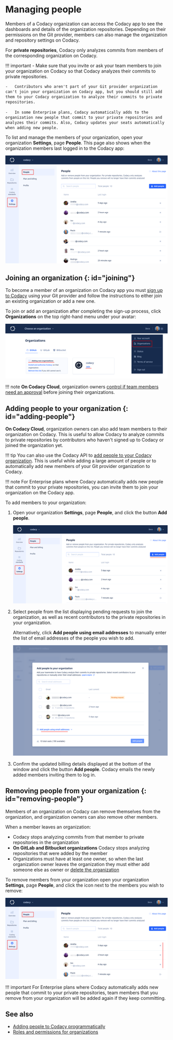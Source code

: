 # Managing people

Members of a Codacy organization can access the Codacy app to see the dashboards and details of the organization repositories. Depending on their permissions on the Git provider, members can also manage the organization and repository settings on Codacy.

For **private repositories**, Codacy only analyzes commits from members of the corresponding organization on Codacy.

!!! important
    -   Make sure that you invite or ask your team members to join your organization on Codacy so that Codacy analyzes their commits to private repositories.

    -   Contributors who aren't part of your Git provider organization can't join your organization on Codacy app, but you should still add them to your Codacy organization to analyze their commits to private repositories.

    -   In some Enterprise plans, Codacy automatically adds to the organization new people that commit to your private repositories and analyzes their commits. Also, Codacy updates your seats automatically when adding new people.

To list and manage the members of your organization, open your organization **Settings**, page **People**. This page also shows when the organization members last logged in to the Codacy app:

![People in an organization](images/organization-people.png)

## Joining an organization {: id="joining"}

To become a member of an organization on Codacy app you must [sign up to Codacy](../getting-started/codacy-quickstart.md) using your Git provider and follow the instructions to either join an existing organization or add a new one.

To join or add an organization after completing the sign-up process, click **Organizations** on the top right-hand menu under your avatar:

![Joining an organization](images/organization-join.png)

!!! note
    **On Codacy Cloud**, organization owners [control if team members need an approval](changing-your-plan-and-billing.md#allowing-new-people-to-join-your-organization) before joining their organizations.

## Adding people to your organization {: id="adding-people"}

**On Codacy Cloud**, organization owners can also add team members to their organization on Codacy. This is useful to allow Codacy to analyze commits to private repositories by contributors who haven't signed up to Codacy or joined the organization yet.

!!! tip
    You can also use the Codacy API to [add people to your Codacy organization](../codacy-api/examples/adding-people-to-codacy-programmatically.md). This is useful while adding a large amount of people or to automatically add new members of your Git provider organization to Codacy.

!!! note
    For Enterprise plans where Codacy automatically adds new people that commit to your private repositories, you can invite them to join your organization on the Codacy app.

To add members to your organization:

1.  Open your organization **Settings**, page **People**, and click the button **Add people**.

    ![Adding members to your organization](images/organization-people-add-button.png)

1.  Select people from the list displaying pending requests to join the organization, as well as recent contributors to the private repositories in your organization.

    Alternatively, click **Add people using email addresses** to manually enter the list of email addresses of the people you wish to add.

    ![Adding members to your organization](images/organization-people-add-modal.png)

1.  Confirm the updated billing details displayed at the bottom of the window and click the button **Add people**. Codacy emails the newly added members inviting them to log in.

## Removing people from your organization {: id="removing-people"}

Members of an organization on Codacy can remove themselves from the organization, and organization owners can also remove other members.

When a member leaves an organization:

-   Codacy stops analyzing commits from that member to private repositories in the organization
-   **On GitLab and Bitbucket organizations** Codacy stops analyzing repositories that were added by the member
-   Organizations must have at least one owner, so when the last organization owner leaves the organization they must either add someone else as owner or [delete the organization](../organizations/what-are-organizations.md#deleting-an-organization)

To remove members from your organization open your organization **Settings**, page **People**, and click the icon next to the members you wish to remove:

![Removing people from your organization](images/organization-people-remove.png)

!!! important
    For Enterprise plans where Codacy automatically adds new people that commit to your private repositories, team members that you remove from your organization will be added again if they keep committing.

## See also

-   [Adding people to Codacy programmatically](../codacy-api/examples/adding-people-to-codacy-programmatically.md)
-   [Roles and permissions for organizations](roles-and-permissions-for-organizations.md)
